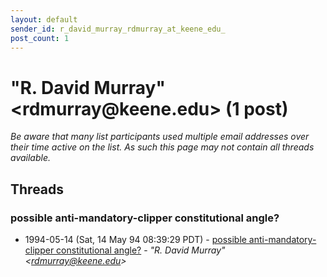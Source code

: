 ```yaml
---
layout: default
sender_id: r_david_murray_rdmurray_at_keene_edu_
post_count: 1
---
```


# "R. David Murray" <rdmurray<span>@</span>keene.edu> (1 post)

_Be aware that many list participants used multiple email addresses over their time active on the list. As such this page may not contain all threads available._

## Threads

### possible anti-mandatory-clipper constitutional angle?
+ 1994-05-14 (Sat, 14 May 94 08:39:29 PDT) - [possible anti-mandatory-clipper constitutional angle?](/archive/1994/05/e4dbceadeeb1eaab70f3884624d3f62865f7e0b30ea15ebdc1efc46f2ba4b354) - _"R. David Murray" \<rdmurray@keene.edu\>_

